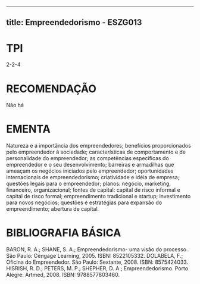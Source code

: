 
---
title: Empreendedorismo - ESZG013 
---

# TPI

2-2-4

# RECOMENDAÇÃO

Não há

# EMENTA

Natureza e a importância dos empreendedores; benefícios proporcionados pelo empreendedor à sociedade; características de comportamento e de personalidade do empreendedor; as competências específicas do empreendedor e o seu desenvolvimento; barreiras e armadilhas que ameaçam os negócios iniciados pelo empreendedor; oportunidades internacionais de empreendedorismo; criatividade e idéia de empresa; questões legais para o empreendedor; planos: negócio, marketing, financeiro, organizacional; fontes de capital: capital de risco informal e capital de risco formal; empreendimento tradicional e startup; investimento para novos negócios; questões e estratégias para expansão do empreendimento; abertura de capital.

# BIBLIOGRAFIA BÁSICA

BARON, R. A.; SHANE, S. A.; Empreendedorismo- uma visão do processo. São Paulo: Cengage Learning, 2005. ISBN: 8522105332.
DOLABELA, F.; Oficina do Empreendedor. São Paulo: Sextante, 2008. ISBN: 8575424033.
HISRISH, R. D.; PETERS, M. P.; SHEPHER, D. A.; Empreendedorismo. Porto Alegre: Artmed, 2008. ISBN: 9788577803460.
        